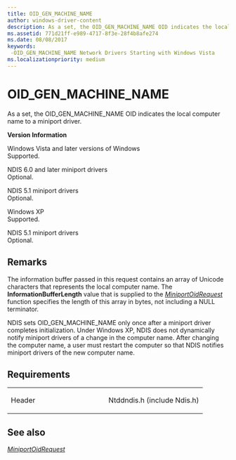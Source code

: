 ```yaml
---
title: OID_GEN_MACHINE_NAME
author: windows-driver-content
description: As a set, the OID_GEN_MACHINE_NAME OID indicates the local computer name to a miniport driver.
ms.assetid: 771d21ff-e989-4717-8f3e-28f4b8afe274
ms.date: 08/08/2017
keywords: 
 -OID_GEN_MACHINE_NAME Network Drivers Starting with Windows Vista
ms.localizationpriority: medium
---
```


# OID\_GEN\_MACHINE\_NAME


As a set, the OID\_GEN\_MACHINE\_NAME OID indicates the local computer name to a miniport driver.

**Version Information**

<a href="" id="windows-vista-and-later-versions-of-windows"></a>Windows Vista and later versions of Windows  
Supported.

<a href="" id="ndis-6-0-and-later-miniport-drivers"></a>NDIS 6.0 and later miniport drivers  
Optional.

<a href="" id="ndis-5-1-miniport-drivers"></a>NDIS 5.1 miniport drivers  
Optional.

<a href="" id="windows-xp"></a>Windows XP  
Supported.

<a href="" id="ndis-5-1-miniport-drivers"></a>NDIS 5.1 miniport drivers  
Optional.

Remarks
-------

The information buffer passed in this request contains an array of Unicode characters that represents the local computer name. The **InformationBufferLength** value that is supplied to the [*MiniportOidRequest*](https://msdn.microsoft.com/library/windows/hardware/ff559416) function specifies the length of this array in bytes, not including a NULL terminator.

NDIS sets OID\_GEN\_MACHINE\_NAME only once after a miniport driver completes initialization. Under Windows XP, NDIS does not dynamically notify miniport drivers of a change in the computer name. After changing the computer name, a user must restart the computer so that NDIS notifies miniport drivers of the new computer name.

Requirements
------------

<table>
<colgroup>
<col width="50%" />
<col width="50%" />
</colgroup>
<tbody>
<tr class="odd">
<td><p>Header</p></td>
<td>Ntddndis.h (include Ndis.h)</td>
</tr>
</tbody>
</table>

## See also


[*MiniportOidRequest*](https://msdn.microsoft.com/library/windows/hardware/ff559416)

 

 




